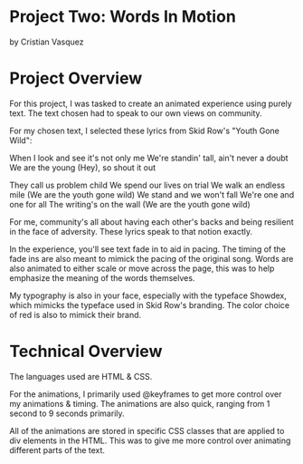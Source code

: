# Project Two: Words In Motion

by Cristian Vasquez

# Project Overview
For this project, I was tasked to create an animated experience using purely text.
The text chosen had to speak to our own views on community.

For my chosen text, I selected these lyrics from Skid Row's "Youth Gone Wild":

When I look and see it's not only me
We're standin' tall, ain't never a doubt
We are the young (Hey), so shout it out


They call us problem child
We spend our lives on trial
We walk an endless mile
(We are the youth gone wild)
We stand and we won't fall
We're one and one for all
The writing's on the wall
(We are the youth gone wild)

For me, community's all about having each other's backs and being resilient in the face of adversity. These lyrics speak to that notion exactly. 

In the experience, you'll see text fade in to aid in pacing. The timing of the fade ins are also meant to mimick the pacing of the original song. Words are also animated to either scale or move across the page, this was to help emphasize the meaning of the words themselves.

My typography is also in your face, especially with the typeface Showdex, which mimicks the typeface used in Skid Row's branding. The color choice of red is also to mimick their brand.

# Technical Overview

The languages used are HTML & CSS. 

For the animations, I primarily used @keyframes to get more control over my animations & timing. The animations are also quick, ranging from 1 second to 9 seconds primarily. 

All of the animations are stored in specific CSS classes that are applied to div elements in the HTML. This was to give me more control over animating different parts of the text. 